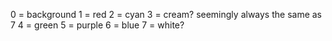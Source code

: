 0 = background
1 = red
2 = cyan
3 = cream? seemingly always the same as 7
4 = green
5 = purple
6 = blue
7 = white?
